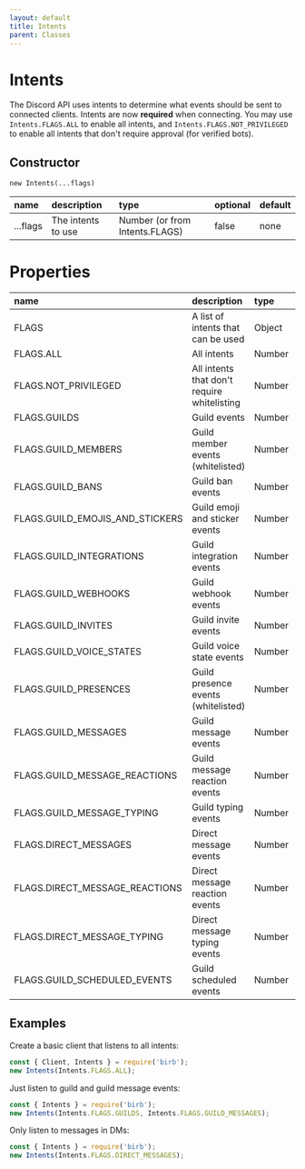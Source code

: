 ```yaml
---
layout: default
title: Intents
parent: Classes
---
```


# Intents
The Discord API uses intents to determine what events should be sent to connected clients. Intents are now **required** when connecting. You may use `Intents.FLAGS.ALL` to enable all intents, and `Intents.FLAGS.NOT_PRIVILEGED` to enable all intents that don't require approval (for verified bots).

## Constructor
`new Intents(...flags)`

| name                   | description           | type                             | optional | default     |
|:-----------------------|:----------------------|:---------------------------------|:---------|:------------|
| ...flags               | The intents to use    | Number (or from Intents.FLAGS)   | false    | none        |

# Properties

| name                        | description                           | type                    | access     |
|:----------------------------|:--------------------------------------|:------------------------|:-----------|
| FLAGS                       | A list of intents that can be used    | Object                  | **static** |
| FLAGS.ALL                   | All intents                           | Number                  | **static** |
| FLAGS.NOT_PRIVILEGED        | All intents that don't require whitelisting | Number            | **static** |
| FLAGS.GUILDS                | Guild events                          | Number                  | **static** |
| FLAGS.GUILD_MEMBERS         | Guild member events (whitelisted)     | Number                  | **static** |
| FLAGS.GUILD_BANS            | Guild ban events                      | Number                  | **static** |
| FLAGS.GUILD_EMOJIS_AND_STICKERS | Guild emoji and sticker events    | Number                  | **static** |
| FLAGS.GUILD_INTEGRATIONS    | Guild integration events              | Number                  | **static** |
| FLAGS.GUILD_WEBHOOKS        | Guild webhook events                  | Number                  | **static** |
| FLAGS.GUILD_INVITES         | Guild invite events                   | Number                  | **static** |
| FLAGS.GUILD_VOICE_STATES    | Guild voice state events              | Number                  | **static** |
| FLAGS.GUILD_PRESENCES       | Guild presence events (whitelisted)   | Number                  | **static** |
| FLAGS.GUILD_MESSAGES        | Guild message events                  | Number                  | **static** |
| FLAGS.GUILD_MESSAGE_REACTIONS | Guild message reaction events       | Number                  | **static** |
| FLAGS.GUILD_MESSAGE_TYPING  | Guild typing events                   | Number                  | **static** |
| FLAGS.DIRECT_MESSAGES       | Direct message events                 | Number                  | **static** |
| FLAGS.DIRECT_MESSAGE_REACTIONS | Direct message reaction events     | Number                  | **static** |
| FLAGS.DIRECT_MESSAGE_TYPING | Direct message typing events          | Number                  | **static** |
| FLAGS.GUILD_SCHEDULED_EVENTS | Guild scheduled events               | Number                  | **static** |

## Examples
Create a basic client that listens to all intents:
```js
const { Client, Intents } = require('birb');
new Intents(Intents.FLAGS.ALL);
```
Just listen to guild and guild message events:
```js
const { Intents } = require('birb');
new Intents(Intents.FLAGS.GUILDS, Intents.FLAGS.GUILD_MESSAGES);
```
Only listen to messages in DMs:
```js
const { Intents } = require('birb');
new Intents(Intents.FLAGS.DIRECT_MESSAGES);
```
